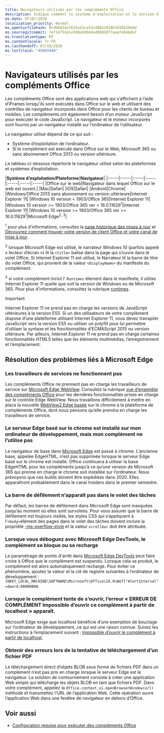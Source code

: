 ```yaml
---
title: Navigateurs utilisés par les compléments Office
description: Indique comment le système d’exploitation et la version d’Office déterminent le navigateur utilisé par les compléments Office.
ms.date: 07/07/2020
localization_priority: Normal
ms.openlocfilehash: 0cdb601da7625eb3cafdcd883192861938529e0d
ms.sourcegitcommit: 7ef14753dce598a5804dad8802df7aaafe046da7
ms.translationtype: MT
ms.contentlocale: fr-FR
ms.lasthandoff: 07/10/2020
ms.locfileid: "45093440"
---
```

# <a name="browsers-used-by-office-add-ins"></a>Navigateurs utilisés par les compléments Office

Les compléments Office sont des applications web qui s’affichent à l’aide d’iFrames lorsqu’ils sont exécutés dans Office sur le web et utilisent des contrôles de navigateur incorporés dans Office pour les clients de bureau et mobiles. Les compléments ont également besoin d’un moteur JavaScript pour exécuter le code JavaScript. Le navigateur et le moteur incorporés sont fournis par un navigateur installé sur l’ordinateur de l’utilisateur.

Le navigateur utilisé dépend de ce qui suit :

- Système d’exploitation de l’ordinateur.
- Si le complément est exécuté dans Office sur le Web, Microsoft 365 ou sans abonnement Office 2013 ou version ultérieure.

Le tableau ci-dessous répertorie le navigateur utilisé selon les plateformes et systèmes d’exploitation.

|**Système d’exploitation/Plateforme**|**Navigateur**|
|:-----|:-----|:-----|:-----|:-----|:-----|:-----|
|Office sur le web|Navigateur dans lequel Office sur le web est ouvert.|
|Mac|Safari|
|iOS|Safari|
|Android|Chrome|
|Windows/Office 2013 sans abonnement ou version ultérieure|Internet Explorer 11|
|Windows 10 version < 1903/Office 365|Internet Explorer 11|
|Windows 10 version >= 1903/Office 365 ver < 16.0.11629<sup>1</sup>|Internet Explorer 11|
|Windows 10 version >= 1903/Office 365 ver >= 16.0.11629<sup>1</sup>|Microsoft Edge<sup>2, 3</sup>|

<sup>1</sup> pour plus d’informations, consultez la [page historique des mises à jour](/officeupdates/update-history-office365-proplus-by-date) et [Découvrez comment trouver votre version de client Office et votre canal de mise à jour](https://support.office.com/article/What-version-of-Office-am-I-using-932788b8-a3ce-44bf-bb09-e334518b8b19) .

<sup>2</sup> lorsque Microsoft Edge est utilisé, le narrateur Windows 10 (parfois appelé « lecteur d’écran ») lit la `<title>` balise dans la page qui s’ouvre dans le volet Office. Si Internet Explorer 11 est utilisé, le Narrateur lit la barre de titre du volet Office, qui provient de la valeur `<DisplayName>` du manifeste du complément.

<sup>3</sup> si votre complément inclut l' `Runtimes` élément dans le manifeste, il utilise Internet Explorer 11 quelle que soit la version de Windows ou de Microsoft 365. Pour plus d’informations, consultez la rubrique [runtimes](../reference/manifest/runtimes.md).

> [!IMPORTANT]
> Internet Explorer 11 ne prend pas en charge les versions de JavaScript ultérieures à la version ES5. Si un des utilisateurs de votre complément dispose d’une plateforme utilisant Internet Explorer 11, vous devez transpiler JavaScript vers la version ES5 ou utiliser un polyfill pour lui permettre d’utiliser la syntaxe et les fonctionnalités d’ECMAScript 2015 ou version ultérieure. Par ailleurs, Internet Explorer 11 ne prend pas en charge certaines fonctionnalités HTML5 telles que les éléments multimédias, l’enregistrement et l’emplacement.

## <a name="troubleshooting-microsoft-edge-issues"></a>Résolution des problèmes liés à Microsoft Edge

### <a name="service-workers-are-not-working"></a>Les travailleurs de services ne fonctionnent pas

Les compléments Office ne prennent pas en charge les travailleurs de service sur [Microsoft Edge WebView](/microsoft-edge/hosting/webview). Consultez la rubrique [vue d’ensemble des compléments Office](../overview/office-add-ins.md) pour les dernières fonctionnalités prises en charge sur le contrôle Edge WebView. Nous travaillons difficilement à mettre en place la nouvelle [WebView2 Edge basée](/microsoft-edge/hosting/webview2) sur le chrome à la plateforme de compléments Office, dont nous pensons qu’elle prendra en charge les travailleurs de service.

### <a name="chromium-based-edge-is-installed-on-my-development-computer-but-my-add-in-does-not-use-it"></a>Le serveur Edge basé sur le chrome est installé sur mon ordinateur de développement, mais mon complément ne l’utilise pas

Le navigateur de base dans [Microsoft Edge](https://support.microsoft.com/help/4501095/download-the-new-microsoft-edge-based-on-chromium) est passé à chrome. L’ancienne base, appelée EdgeHTML, n’est pas supprimée lorsque le serveur Edge basé sur le chrome est installé. Office continuera à utiliser la base EdgeHTML pour les compléments jusqu’à ce qu’une version de Microsoft 365 qui prenne en charge le chrome soit installée sur l’ordinateur. Nous prévoyons que ces builds doivent être expédiées dans 2020. Elles apparaîtront probablement dans le canal Insiders dans le premier semestre.

### <a name="scroll-bar-does-not-appear-in-task-pane"></a>La barre de défilement n’apparaît pas dans le volet des tâches

Par défaut, les barres de défilement dans Microsoft Edge sont masquées jusqu’au moment où elles sont survolées. Pour vous assurer que la barre de défilement est toujours visible, les styles CSS qui s’appliquent à l’`<body>`élément des pages dans le volet des tâches doivent inclure la propriété [-ms-overflow-style](https://developer.mozilla.org/docs/Web/CSS/-ms-overflow-style) et la valeur `scrollbar` doit être attribuée. 

### <a name="when-debugging-with-the-microsoft-edge-devtools-the-add-in-crashes-or-reloads"></a>Lorsque vous déboguez avec Microsoft Edge DevTools, le complément se bloque ou se recharge

Le paramétrage de points d'arrêt dans [Microsoft Edge DevTools](https://www.microsoft.com/p/microsoft-edge-devtools-preview/9mzbfrmz0mnj?rtc=1&activetab=pivot%3Aoverviewtab) peut faire croire à Office que le complément est suspendu. Lorsque cela se produit, le complément est alors automatiquement rechargé. Pour éviter ce phénomène, ajoutez la valeur et la clé de registre suivantes à l’ordinateur de développement : `[HKEY_LOCAL_MACHINE\SOFTWARE\Microsoft\Office\16.0\Wef]"AlertInterval"=dword:00000000`.

### <a name="when-the-add-in-tries-to-open-get-add-in-error-we-cant-open-this-add-in-from-the-localhost-error"></a>Lorsque le complément tente de s’ouvrir, l’erreur « ERREUR DE COMPLÉMENT Impossible d’ouvrir ce complément à partir de localhost » apparaît.

Microsoft Edge exige que localhost bénéficie d’une exemption de bouclage sur l’ordinateur de développement, ce qui est une raison connue. Suivez les instructions à l’emplacement suivant : [Impossible d’ouvrir le complément à partir de localhost](/office/troubleshoot/error-messages/cannot-open-add-in-from-localhost).

### <a name="get-errors-trying-to-download-a-pdf-file"></a>Obtenir des erreurs lors de la tentative de téléchargement d’un fichier PDF

Le téléchargement direct d’objets BLOB sous forme de fichiers PDF dans un complément n’est pas pris en charge lorsque le serveur Edge est le navigateur. La solution de contournement consiste à créer une application Web simple qui télécharge les objets BLOB en tant que fichiers PDF. Dans votre complément, appelez la `Office.context.ui.openBrowserWindow(url)` méthode et transmettez l’URL de l’application Web. Cette opération ouvre l’application Web dans une fenêtre de navigateur en dehors d’Office.

## <a name="see-also"></a>Voir aussi

- [Configuration requise pour exécuter des compléments Office](requirements-for-running-office-add-ins.md)
